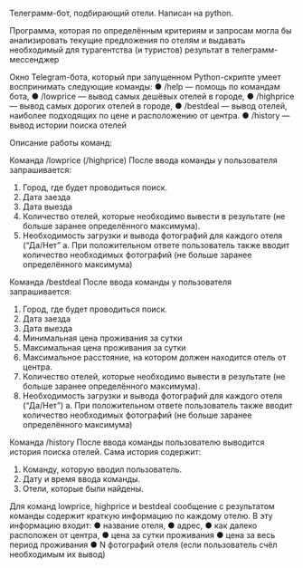 Телеграмм-бот, подбирающий отели. Написан на python.

Программа, которая по определённым критериям и запросам могла бы анализировать текущие предложения по отелям и выдавать
необходимый для турагентства (и туристов) результат в телеграмм-мессенджер


Окно Telegram-бота, который при запущенном Python-скрипте умеет воспринимать следующие команды:
● /help — помощь по командам бота,
● /lowprice — вывод самых дешёвых отелей в городе,
● /highprice — вывод самых дорогих отелей в городе,
● /bestdeal — вывод отелей, наиболее подходящих по цене и расположению от центра.
● /history — вывод истории поиска отелей



Описание работы команд:


Команда /lowprice (/highprice)
После ввода команды у пользователя запрашивается:
1. Город, где будет проводиться поиск.
2. Дата заезда
3. Дата выезда
4. Количество отелей, которые необходимо вывести в результате (не больше заранее определённого максимума).
5. Необходимость загрузки и вывода фотографий для каждого отеля (“Да/Нет”
    a. При положительном ответе пользователь также вводит количество необходимых 
    фотографий (не больше заранее определённого максимума)


Команда /bestdeal
После ввода команды у пользователя запрашивается:
1. Город, где будет проводиться поиск.
2. Дата заезда
3. Дата выезда
4. Минимальная цена проживания за сутки
5. Максимальная цена проживания за сутки
6. Максимальное расстояние, на котором должен находится отель от центра.
7. Количество отелей, которые необходимо вывести в результате (не больше заранее определённого максимума).
8. Необходимость загрузки и вывода фотографий для каждого отеля (“Да/Нет”)
    a. При положительном ответе пользователь также вводит количество необходимых 
    фотографий (не больше заранее определённого максимума)


Команда /history
После ввода команды пользователю выводится история поиска отелей. Сама история содержит:
1. Команду, которую вводил пользователь.
2. Дату и время ввода команды.
3. Отели, которые были найдены.




Для команд lowprice, highprice и bestdeal сообщение с результатом команды содержит краткую информацию по каждому отелю. 
В эту информацию входит:
● название отеля,
● адрес,
● как далеко расположен от центра,
● цена за сутки проживания
● цена за весь период проживания
● N фотографий отеля (если пользователь счёл необходимым их вывод)